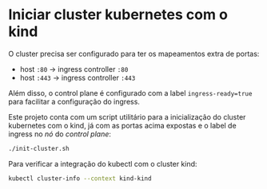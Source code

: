 # Iniciar cluster kubernetes com o kind

O cluster precisa ser configurado para ter os mapeamentos extra de portas:

- host `:80` -> ingress controller `:80`
- host `:443` -> ingress controller `:443`

Além disso, o control plane é configurado com a label `ingress-ready=true` para facilitar a configuração do ingress.

Este projeto conta com um script utilitário para a inicialização do cluster kubernetes com o kind, já com as portas acima expostas e o label de ingress no _nó_ do _control plane_:

```sh
./init-cluster.sh
```

Para verificar a integração do kubectl com o cluster kind:

```sh
kubectl cluster-info --context kind-kind
```
